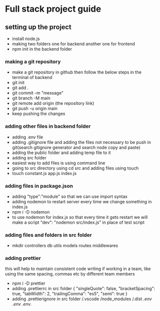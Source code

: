 <!-- Here we will maintain the note of making the full stack project from start to finish -->
# Full stack project guide

## setting up the project
- install node.js
- making two folders one for backend another one for frontend
- npm init in the backend folder
### making a git repository
- make a git repository in github then follow the below steps in the terminal of backend
- git init
- git add .
- git commit -m "message"
- git branch -M main
- git remote add origin (the repository link)
- git push -u origin main
- keep pushing the changes
### adding other files in backend folder
- adding .env file
- adding .gitignore file and adding the files not necessary 
to be push in git(search gitignore generator and search node
copy and paste)
- adding the public folder and adding temp file to it
- adding src folder
- easiest way to add files is using command line
- going to src directory using cd src and adding files using touch
- touch constant.js app.js index.js

### adding files in package.json
- adding "type":"module" so that we can use import syntax
- adding nodemon to restart server every time we change something
in index.js
- npm i -D nodemon 
- to use nodemon for index.js so that every time it gets restart
we will make a script
"dev": "nodemon src/index.js" in place of test script

### adding files and folders in src folder
- mkdir controllers db utils models routes middlewares

### adding prettier
this will help to maintain consistent code writing if working in a 
team, like using the same spacing, commas etc by different team members
- npm i -D prettier
- adding .prettierrc in src folder
    {
    "singleQuote": false,
    "bracketSpacing": true,
    "tabWidth": 2,
    "trailingComma": "es5",
    "semi": true
    }
- adding .prettierignore in src folder
    /.vscode
    /node_modules
    /.dist
    *.env
    .env
    .env.*
    